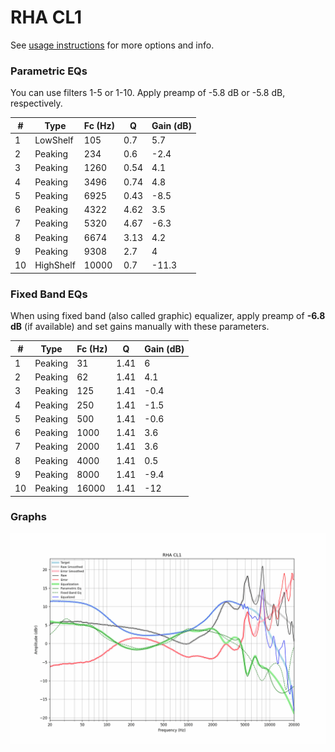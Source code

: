 # RHA CL1
See [usage instructions](https://github.com/jaakkopasanen/AutoEq#usage) for more options and info.

### Parametric EQs
You can use filters 1-5 or 1-10. Apply preamp of -5.8 dB or -5.8 dB, respectively.

|   # | Type      |   Fc (Hz) |    Q |   Gain (dB) |
|-----|-----------|-----------|------|-------------|
|   1 | LowShelf  |       105 | 0.7  |         5.7 |
|   2 | Peaking   |       234 | 0.6  |        -2.4 |
|   3 | Peaking   |      1260 | 0.54 |         4.1 |
|   4 | Peaking   |      3496 | 0.74 |         4.8 |
|   5 | Peaking   |      6925 | 0.43 |        -8.5 |
|   6 | Peaking   |      4322 | 4.62 |         3.5 |
|   7 | Peaking   |      5320 | 4.67 |        -6.3 |
|   8 | Peaking   |      6674 | 3.13 |         4.2 |
|   9 | Peaking   |      9308 | 2.7  |         4   |
|  10 | HighShelf |     10000 | 0.7  |       -11.3 |

### Fixed Band EQs
When using fixed band (also called graphic) equalizer, apply preamp of **-6.8 dB** (if available) and set gains manually with these parameters.

|   # | Type    |   Fc (Hz) |    Q |   Gain (dB) |
|-----|---------|-----------|------|-------------|
|   1 | Peaking |        31 | 1.41 |         6   |
|   2 | Peaking |        62 | 1.41 |         4.1 |
|   3 | Peaking |       125 | 1.41 |        -0.4 |
|   4 | Peaking |       250 | 1.41 |        -1.5 |
|   5 | Peaking |       500 | 1.41 |        -0.6 |
|   6 | Peaking |      1000 | 1.41 |         3.6 |
|   7 | Peaking |      2000 | 1.41 |         3.6 |
|   8 | Peaking |      4000 | 1.41 |         0.5 |
|   9 | Peaking |      8000 | 1.41 |        -9.4 |
|  10 | Peaking |     16000 | 1.41 |       -12   |

### Graphs
![](./RHA%20CL1.png)
